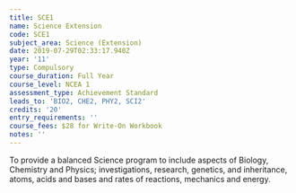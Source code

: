 ```yaml
---
title: SCE1
name: Science Extension
code: SCE1
subject_area: Science (Extension)
date: 2019-07-29T02:33:17.940Z
year: '11'
type: Compulsory
course_duration: Full Year
course_level: NCEA 1
assessment_type: Achievement Standard
leads_to: 'BIO2, CHE2, PHY2, SCI2'
credits: '20'
entry_requirements: ''
course_fees: $28 for Write-On Workbook
notes: ''
---
```

To provide a balanced Science program to include aspects of Biology, Chemistry and Physics; investigations, research, genetics, and inheritance, atoms, acids and bases and rates of reactions, mechanics and energy.
